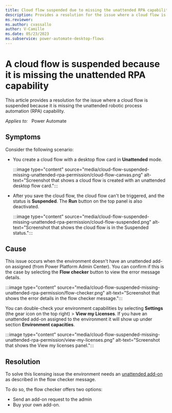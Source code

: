 ```yaml
---
title: Cloud flow suspended due to missing the unattended RPA capability
description: Provides a resolution for the issue where a cloud flow is suspended because it is missing the unattended RPA capability.
ms.reviewer: 
ms.author: cvassallo
author: V-Camille
ms.date: 05/23/2023
ms.subservice: power-automate-desktop-flows
---
```

# A cloud flow is suspended because it is missing the unattended RPA capability

This article provides a resolution for the issue where a cloud flow is suspended because it is missing the unattended robotic process automation (RPA) capability.

_Applies to:_ &nbsp; Power Automate

## Symptoms

Consider the following scenario:

- You create a cloud flow with a desktop flow card in **Unattended** mode.

  :::image type="content" source="media/cloud-flow-suspended-missing-unattended-rpa-permission/cloud-flow-canvas.png" alt-text="Screenshot that shows a cloud flow is created with an unattended desktop flow card.":::

- After you save the cloud flow, the cloud flow can't be triggered, and the status is **Suspended**. The **Run** button on the top panel is also deactivated.

  :::image type="content" source="media/cloud-flow-suspended-missing-unattended-rpa-permission/cloud-flow-suspended.png" alt-text="Screenshot that shows the cloud flow is in the Suspended status.":::

## Cause

This issue occurs when the environment doesn't have an unattended add-on assigned (from Power Platform Admin Center). You can confirm if this is the case by selecting the **Flow checker** button to view the error message details.

:::image type="content" source="media/cloud-flow-suspended-missing-unattended-rpa-permission/flow-checker.png" alt-text="Screenshot that shows the error details in the flow checker message.":::

You can double-check your environment capabilities by selecting **Settings** (the gear icon on the top right) > **View my Licenses**. If you have an unattended add-on assigned to the environment it will show up under section **Environment capacities**.

:::image type="content" source="media/cloud-flow-suspended-missing-unattended-rpa-permission/view-my-licenses.png" alt-text="Screenshot that shows the View my licenses panel.":::

## Resolution

To solve this licensing issue the environment needs an [unattended add-on](/power-platform/admin/power-automate-licensing/add-ons#unattended-add-on) as described in the flow checker message. 

To do so, the flow checker offers two options: 
- Send an add-on request to the admin
- Buy your own add-on.
